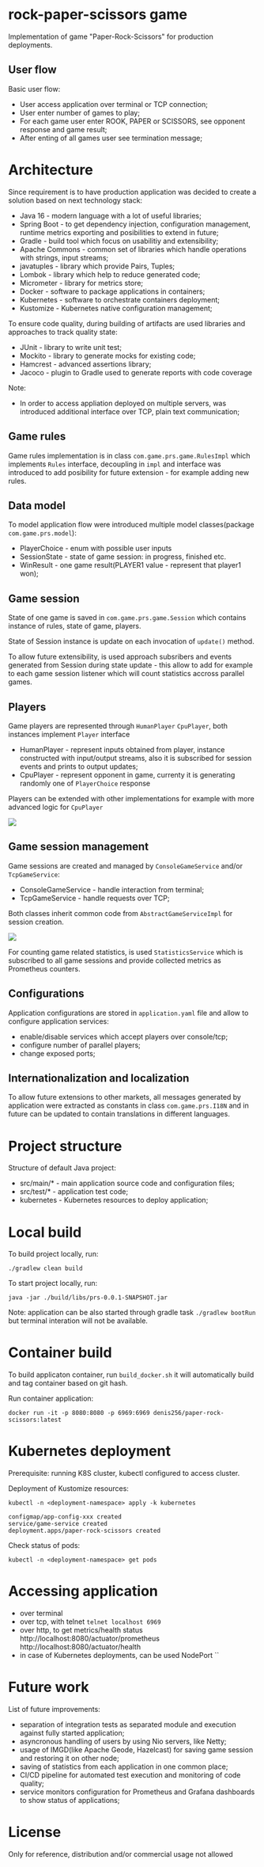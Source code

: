 # rock-paper-scissors game

Implementation of game "Paper-Rock-Scissors" for production deployments.


## User flow

Basic user flow:

* User access application over terminal or TCP connection;
* User enter number of games to play;
* For each game user enter ROOK, PAPER or SCISSORS, see opponent response and game result;
* After enting of all games user see termination message;

# Architecture

Since requirement is to have production application was decided to create a solution based on next technology stack:

* Java 16 - modern language with a lot of useful libraries;
* Spring Boot - to get dependency injection, configuration management, runtime metrics exporting and posibilities to extend in future;
* Gradle - build tool which focus on usabilitiy and extensibility;
* Apache Commons - common set of libraries which handle operations with strings, input streams;
* javatuples - library which provide Pairs, Tuples;
* Lombok - library which help to reduce generated code;
* Micrometer - library for metrics store;
* Docker - software to package applications in containers;
* Kubernetes - software to orchestrate containers deployment;
* Kustomize - Kubernetes native configuration management;

To ensure code quality, during building of artifacts are used libraries and  approaches to track quality state:

* JUnit - library to write unit test;
* Mockito - library to generate mocks for existing code;
* Hamcrest - advanced assertions library;
* Jacoco - plugin to Gradle used to generate reports with code coverage

Note:
* In order to access appliation deployed on multiple servers, was introduced additional interface over TCP, plain text communication;


## Game rules

Game rules implementation is in class `com.game.prs.game.RulesImpl` which implements `Rules` interface, decoupling in `impl` and interface was introduced to add posibility for future extension - for example adding new rules.

## Data model

To model application flow were introduced multiple model classes(package `com.game.prs.model`):
* PlayerChoice - enum with possible user inputs
* SessionState - state of game session: in progress, finished etc.
* WinResult - one game result(PLAYER1 value - represent that player1 won);

## Game session

State of one game is saved in `com.game.prs.game.Session` which contains instance of rules, state of game, players.

State of Session instance is update on each invocation of `update()` method.

To allow future extensibility, is used approach subsribers and events generated from Session during state update - this allow to add for example to each game session listener which will count statistics accross parallel games.

## Players

Game players are represented through `HumanPlayer` `CpuPlayer`, both instances implement `Player` interface

* HumanPlayer - represent  inputs obtained from player, instance constructed with input/output streams, also it is subscribed for session events and prints to output updates;
* CpuPlayer - represent opponent in game, currenty it is generating randomly one of `PlayerChoice` response

Players can be extended with other implementations for example with more advanced logic for `CpuPlayer`

![](./docs/game-session.png)


## Game session management

Game sessions are created and managed by `ConsoleGameService` and/or `TcpGameService`:
* ConsoleGameService - handle interaction from terminal;
* TcpGameService - handle requests over TCP;

Both classes inherit common code from `AbstractGameServiceImpl` for session creation.

![](./docs/game-state.png)


For counting game related statistics, is used `StatisticsService` which is subscribed to all game sessions and provide collected metrics as Prometheus counters.

## Configurations

Application configurations are stored in `application.yaml` file and allow to configure application services:
* enable/disable services which accept players over console/tcp;
* configure number of parallel players;
* change exposed ports;

## Internationalization and localization

To allow future extensions to other markets, all messages generated by application were extracted as constants in class `com.game.prs.I18N` and in future can be updated to contain translations in different languages.


# Project structure

Structure of default Java project:
* src/main/* - main application source code and configuration files;
* src/test/* - application test code;
* kubernetes - Kubernetes resources to deploy application;

# Local build

To build project locally, run:

```
./gradlew clean build
```

To start project locally, run:

```
java -jar ./build/libs/prs-0.0.1-SNAPSHOT.jar
```

Note: application can be also started through gradle task `./gradlew bootRun` but terminal interation will not be available.


# Container build

To build applicaton container, run `build_docker.sh` it will automatically build and tag container based on git hash.


Run container application:
```
docker run -it -p 8080:8080 -p 6969:6969 denis256/paper-rock-scissors:latest
```

# Kubernetes deployment

Prerequisite: running K8S cluster, kubectl configured to access cluster.

Deployment of Kustomize resources:
```
kubectl -n <deployment-namespace> apply -k kubernetes

configmap/app-config-xxx created
service/game-service created
deployment.apps/paper-rock-scissors created
```

Check status of pods:
```
kubectl -n <deployment-namespace> get pods 
```

# Accessing application
* over terminal
* over tcp, with telnet `telnet localhost 6969`
* over http, to get metrics/health status http://localhost:8080/actuator/prometheus http://localhost:8080/actuator/health
* in case of Kubernetes deployments, can be used NodePort ``


# Future work

List of future improvements:
* separation of integration tests as separated module and execution against fully started application;
* asyncronous handling of users by using Nio servers, like Netty;
* usage of IMGD(like Apache Geode, Hazelcast) for saving game session and restoring it on other node;
* saving of statistics from each application in one common place;
* CI/CD pipeline for automated test execution and monitoring of code quality;
* service monitors configuration for Prometheus and Grafana dashboards to show status of applications;


# License

Only for reference, distribution and/or commercial usage not allowed
